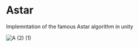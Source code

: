 # Astar
Implemntation of the famous Astar algorithm in unity


![A (2) (1)](https://user-images.githubusercontent.com/47855794/231438692-99913bcc-8c9b-41c2-bfc9-ffddcd2eeea5.png)
